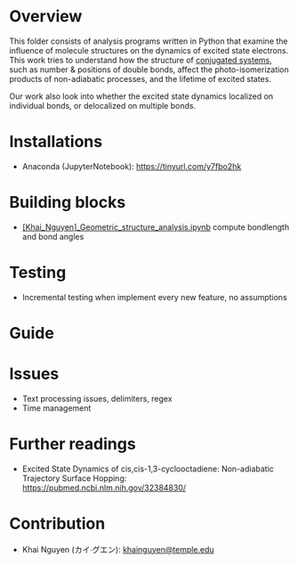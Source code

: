 # Overview 
This folder consists of analysis programs written in Python that examine the influence of molecule structures on the dynamics of excited state electrons. This work tries to understand how the structure of [conjugated systems](https://tinyurl.com/ybrfmk4t), such as number & positions of double bonds, affect the photo-isomerization products of non-adiabatic processes, and the lifetime of excited states.

Our work also look into whether the excited state dynamics localized on individual bonds, or delocalized on multiple bonds.

# Installations
* Anaconda (JupyterNotebook): https://tinyurl.com/y7fbo2hk

# Building blocks
* [[Khai_Nguyen]_Geometric_structure_analysis.ipynb](https://github.com/KhaiTTNguyen/Computational_Quantum_Chemistry/blob/master/structural_influence_on_excited_state_dynamics/%5BKhai_Nguyen%5D_Geometric_structure_analysis.ipynb) compute bondlength and bond angles

# Testing
* Incremental testing when implement every new feature, no assumptions

# Guide

# Issues
* Text processing issues, delimiters, regex 
* Time management

# Further readings
* Excited State Dynamics of cis,cis-1,3-cyclooctadiene: Non-adiabatic Trajectory Surface Hopping: https://pubmed.ncbi.nlm.nih.gov/32384830/

# Contribution
* Khai Nguyen (カイ∙グエン):  khainguyen@temple.edu